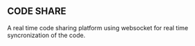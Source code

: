 CODE SHARE 
--------------------
A real time code sharing platform using websocket for real time syncronization of the code.